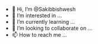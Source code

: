 - 👋 Hi, I’m @Sakibbishwesh
- 👀 I’m interested in ...
- 🌱 I’m currently learning ...
- 💞️ I’m looking to collaborate on ...
- 📫 How to reach me ...

<!---
Sakibbishwesh/Sakibbishwesh is a ✨ special ✨ repository because its `README.md` (this file) appears on your GitHub profile.
You can click the Preview link to take a look at your changes.
--->
